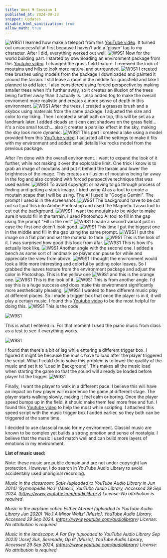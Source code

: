 ```yaml
---
title: Week 9 Session 1
published_at: 2024-09-23
snippet: Updates
disable_html_sanitization: true
allow_math: true
---
```


![W9S1](W9S1_1.png)
I learned how make a teleport from this [YouTube video](https://youtu.be/2IDrPmGf7Mg?si=YSNiHMaJb5eE_5cl). It turned out unsuccessful at first because I haven't add a 'player' tag to my character. After I did, everything worked out well!
![W9S1](W9S1_2.png)
Now for the world building part. I started by downloading an environment package from this [Youtube video](https://youtu.be/Fhx7t0REfMI?si=O3Xjr7yd7B0pNbof). I changed the grass field texture. I renewed the look of moutains and hills to look more natural and surrounded.
![W9S1](W9S1_3.png)
I created tree brushes using models from the package I downloaded and painted it around the tarrain. I still leave a room in the middle for grassfield and lake I planned to add later. I also considered using forced perspective by making smaller trees when it's further away, so it creates an illusion of the trees being further away than it actually is. I also added fog to make the overall enviroment more realistic and creates a more sense of depth in this environment.
![W9S1](W9S1_4.png)
After the trees, I created a grasses brush and a skybox using materials from the same package. I adjusted the size and color to my liking. Then I created a small path on top, this will be set as a landmark later. I added clouds so it can cast shadows on the grass field... it's a nice small touch... also it creates a parallax effect in the sky, making the sky look more dynamic.
![W9S1](W9S1_5.png)
This part I created a lake using a model provided from this [YouTube video](https://www.youtube.com/watch?v=pOo48Vdtwwk&ab_channel=spaderdabomb). I adjusted all the settings to make it fits with my environment and added small details like rocks model from the previous package.

After I'm done with the overall environment. I want to expand the look of it further, while not making it over the explorable limit. One trick I know is to grab an image of moutains and put it behind the tarrain and lower the brightness of the image. This creates an illusion of moutains being far away in the fog and also combind with forced perspective technique that was used earlier.
![W9S1](W9S1_5.5.png)
To avoid copyright or having to go through process of finding and getting a stock image. I tried using AI as a tool to create a moutain scape that I will be using. The AI I used is "Google Gemini". The prompt I used is in the screenshot.
![W9S1](W9S1_6.png)
The background have to be cut out so I put this into Adobe Photoshop and used the Magnetic Lasso tool to cut out the background.
![W9S1](W9S1_7.png)
I want the moutains to be wider to make sure it would fill in the tarrain. I used Photoshop AI tool to fill in the gap using the prompt "Fill in the rest"
![W9S1](W9S1_8.png)
I made a second variant just in case the first one doen't look good.
![W9S1](W9S1_9.png)
This time I put the biggest one in the middle and fill in the gap using the same prompt.
![W9S1](W9S1_10.png)
I put the image on a flat plan and set the material to fade.
![W9S1](W9S1_11.png)
This is the look of it. I was surprised how good this look from afar.
![W9S1](W9S1_13.png)
This is how it's actually look like.
![W9S1](W9S1_12.png)
Another angle with the second one. I added a bench as some sort of landmark so player can pause for while and appreciate the view from above.
![W9S1](W9S1_15.png)
I thought the environment would look a little more interesting and colorful by adding color leaves. So I grabbed the leaves texture from the environment package and adjust the color in Photoshop. This is the yellow one
![W9S1](W9S1_16.png)
and this is the orange one.
![W9S1](W9S1_17.png)
This is the look of it.
![W9S1](W9S1_18.png)
This is from another angle. I'd say this is a huge success and does make this environment significantly more aesthetically pleasing.
![W9S1](W9S1_19.png)
I wanted to have different music play at different places. So I made a trigger box that once the player is in it, it will play a certain music. I found this [Youtube video](https://www.youtube.com/watch?v=p1ZgS2z-LTs&ab_channel=passivestar) to be the most helpful for doing this.
![W9S1](W9S1_20.png)
This is the code.

![W9S1](W9S1_21.png)

This is what I entered in. For that moment I used the piano music from class as a test to see if everything works.

![W9S1](W9S1_22.png)

I found that there's a bit of lag while entering a different trigger box. I figured it might be because the music have to load after the player triggered the script. What I could do to solve this problem is to lower the quality of the music and set it to 'Load in Background'. This makes all the music load when starting the game so that the sound will already be loaded before player hit the trigger.
![W9S1](W9S1_23.png)

Finally, I want the player to walk in a different pace. I believe this will have an impact on how player will experience the game at different stage. The player starts walking slowly, making it feel calm or boring. Once the player speed bumps up in the field, it should make them feel more free and fun. I found this [Youtube video](https://youtu.be/RbergKXWWQc?si=Q-7fTRYr7QIG3u8f) to help the most while scripting. I attached this speed script with the music trigger box I added earlier, so they both can be triggered at the same time.

I decided to use classcial music for my environment. Classicl music are known to be complex yet builds a strong emotion and sense of nostalgia. I believe that the music I used match well and can build more layers of emotions in my environment.

**List of music used:**

Note: these music are public domain and are not under copyright law protection. However, I do search in YouTube Audio Library to avoid accidentally used unoriginal recording.

*Music in the classroom: Satie (uploaded to YouTube Audio Library in Jun 2014) 'Gymnopédie No.1' [Music], YouTube Audio Library, Accessed 29 Sep 2024. (https://www.youtube.com/audiolibrary) License: No attribution is required*

*Music in the airplane cabin: Esther Abrami (uploaded to YouTube Audio Library Jun 2020) 'No.1 A Minor Waltz' [Music], YouTube Audio Library, Accessed 29 Sep 2024. (https://www.youtube.com/audiolibrary) License: No attribution is required*

*Music in the landscape: A Far Cry (uploaded to YouTube Audio Library Sep 2023) 'Josef Suk, Serenade, Op 6' [Music], YouTube Audio Library, Accessed 29 Sep 2024. (https://www.youtube.com/audiolibrary) License: No attribution is required*

